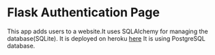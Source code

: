 # Flask Authentication Page
This app adds users to a website.It uses SQLAlchemy for managing the database(SQLite).
It is deployed on heroku [here](https://flask-authenticate.herokuapp.com/) 
It is using PostgreSQL database.

